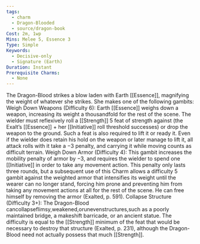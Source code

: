 ```yaml
---
tags:
  - charm
  - Dragon-Blooded
  - source/dragon-book
Cost: 2m, 1wp
Mins: Melee 5, Essence 3
Type: Simple
Keywords:
  - Decisive-only
  - Signature (Earth)
Duration: Instant
Prerequisite Charms:
  - None
---
```

The Dragon-Blood strikes a blow laden with Earth [[Essence]], magnifying the weight of whatever she strikes. She makes one of the following gambits: Weigh Down Weapons (Difficulty 6): Earth [[Essence]] weighs down a weapon, increasing its weight a thousandfold for the rest of the scene. The wielder must reflexively roll a [[Strength]] 5 feat of strength against (the Exalt’s [[Essence]] + her [[Initiative]] roll threshold successes) or drop the weapon to the ground. Such a feat is also required to lift it or ready it. Even if the wielder does retain his hold on the weapon or later manage to lift it, all attack rolls with it take a −3 penalty, and carrying it while moving counts as difficult terrain. Weigh Down Armor (Difficulty 4): This gambit increases the mobility penalty of armor by −3, and requires the wielder to spend one [[Initiative]] in order to take any movement action. This penalty only lasts three rounds, but a subsequent use of this Charm allows a difficulty 5 gambit against the weighted armor that intensifies its weight until the wearer can no longer stand, forcing him prone and preventing him from taking any movement actions at all for the rest of the scene. He can free himself by removing the armor (Exalted, p. 591). Collapse Structure (Difficulty 3+): The Dragon-Blood cancollapseflimsy,weakened,orunevenstructures,such as a poorly maintained bridge, a makeshift barricade, or an ancient statue. The difficulty is equal to the [[Strength]] minimum of the feat that would be necessary to destroy that structure (Exalted, p. 231), although the Dragon-Blood need not actually possess that much [[Strength]].